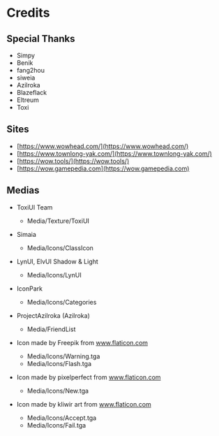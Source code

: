 # Credits

## Special Thanks

-   Simpy
-   Benik
-   fang2hou
-   siweia
-   Azilroka
-   Blazeflack
-   Eltreum
-   Toxi

## Sites

-   [https://www.wowhead.com/](https://www.wowhead.com/)
-   [https://www.townlong-yak.com/](https://www.townlong-yak.com/)
-   [https://wow.tools/](https://wow.tools/)
-   [https://wow.gamepedia.com](https://wow.gamepedia.com)

## Medias

-   ToxiUI Team

    -   Media/Texture/ToxiUI

-   Simaia

    -   Media/Icons/ClassIcon

-   LynUI, ElvUI Shadow & Light

    -   Media/Icons/LynUI

-   IconPark

    -   Media/Icons/Categories

-   ProjectAzilroka (Azilroka)

    -   Media/FriendList

-   Icon made by Freepik from www.flaticon.com
    -   Media/Icons/Warning.tga
    -   Media/Icons/Flash.tga
-   Icon made by pixelperfect from www.flaticon.com
    -   Media/Icons/New.tga
-   Icon made by kliwir art from www.flaticon.com
    -   Media/Icons/Accept.tga
    -   Media/Icons/Fail.tga
